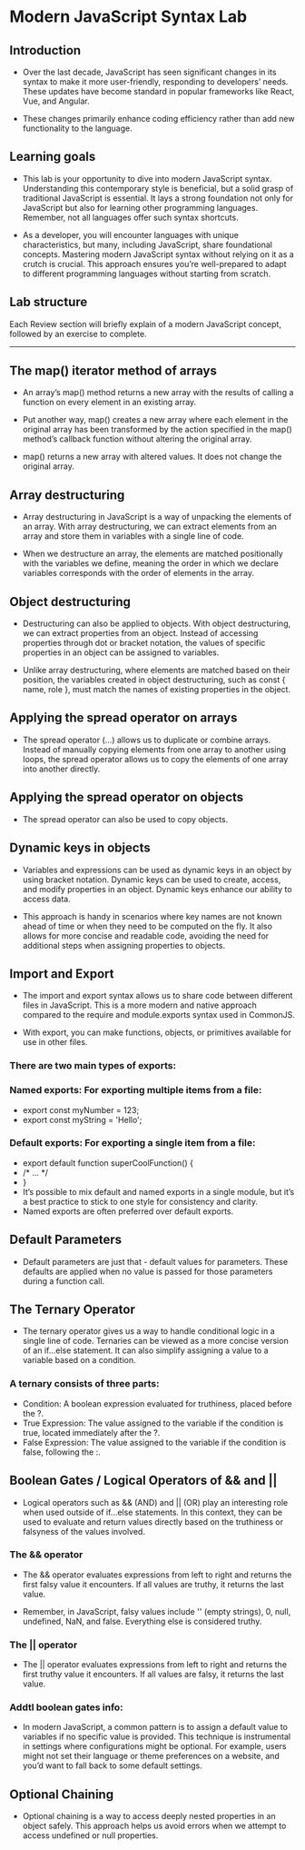 # Modern JavaScript Syntax Lab

## Introduction
- Over the last decade, JavaScript has seen significant changes in its syntax to make it more user-friendly, responding to developers’ needs. These updates have become standard in popular frameworks like React, Vue, and Angular.

- These changes primarily enhance coding efficiency rather than add new functionality to the language.

## Learning goals
- This lab is your opportunity to dive into modern JavaScript syntax. Understanding this contemporary style is beneficial, but a solid grasp of traditional JavaScript is essential. It lays a strong foundation not only for JavaScript but also for learning other programming languages. Remember, not all languages offer such syntax shortcuts.

- As a developer, you will encounter languages with unique characteristics, but many, including JavaScript, share foundational concepts. Mastering modern JavaScript syntax without relying on it as a crutch is crucial. This approach ensures you’re well-prepared to adapt to different programming languages without starting from scratch.

## Lab structure
Each Review section will briefly explain of a modern JavaScript concept, followed by an exercise to complete.

<hr>

## The map() iterator method of arrays
- An array’s map() method returns a new array with the results of calling a function on every element in an existing array.

- Put another way, map() creates a new array where each element in the original array has been transformed by the action specified in the map() method’s callback function without altering the original array.

- map() returns a new array with altered values. It does not change the original array.


## Array destructuring
- Array destructuring in JavaScript is a way of unpacking the elements of an array. With array destructuring, we can extract elements from an array and store them in variables with a single line of code.

- When we destructure an array, the elements are matched positionally with the variables we define, meaning the order in which we declare variables corresponds with the order of elements in the array.


## Object destructuring
- Destructuring can also be applied to objects. With object destructuring, we can extract properties from an object. Instead of accessing properties through dot or bracket notation, the values of specific properties in an object can be assigned to variables.

- Unlike array destructuring, where elements are matched based on their position, the variables created in object destructuring, such as const { name, role }, must match the names of existing properties in the object.


## Applying the spread operator on arrays
- The spread operator (...) allows us to duplicate or combine arrays. Instead of manually copying elements from one array to another using loops, the spread operator allows us to copy the elements of one array into another directly.


## Applying the spread operator on objects
- The spread operator can also be used to copy objects.


## Dynamic keys in objects
- Variables and expressions can be used as dynamic keys in an object by using bracket notation. Dynamic keys can be used to create, access, and modify properties in an object. Dynamic keys enhance our ability to access data.

- This approach is handy in scenarios where key names are not known ahead of time or when they need to be computed on the fly. It also allows for more concise and readable code, avoiding the need for additional steps when assigning properties to objects.

## Import and Export
- The import and export syntax allows us to share code between different files in JavaScript. This is a more modern and native approach compared to the require and module.exports syntax used in CommonJS.

- With export, you can make functions, objects, or primitives available for use in other files.

### There are two main types of exports:

### Named exports: For exporting multiple items from a file:

- export const myNumber = 123;
- export const myString = 'Hello';

### Default exports: For exporting a single item from a file:

- export default function superCoolFunction() {
-  /* ... */
- }
- It’s possible to mix default and named exports in a single module, but it’s a best practice to stick to one style for consistency and clarity. 
- Named exports are often preferred over default exports.


## Default Parameters
- Default parameters are just that - default values for parameters. These defaults are applied when no value is passed for those parameters during a function call.


## The Ternary Operator
- The ternary operator gives us a way to handle conditional logic in a single line of code. Ternaries can be viewed as a more concise version of an if...else statement. It can also simplify assigning a value to a variable based on a condition.

### A ternary consists of three parts:

- Condition: A boolean expression evaluated for truthiness, placed before the ?.
- True Expression: The value assigned to the variable if the condition is true, located immediately after the ?.
- False Expression: The value assigned to the variable if the condition is false, following the :.


## Boolean Gates / Logical Operators of && and ||
- Logical operators such as && (AND) and || (OR) play an interesting role when used outside of if...else statements. In this context, they can be used to evaluate and return values directly based on the truthiness or falsyness of the values involved.

### The && operator

- The && operator evaluates expressions from left to right and returns the first falsy value it encounters. If all values are truthy, it returns the last value.

- Remember, in JavaScript, falsy values include '' (empty strings), 0, null, undefined, NaN, and false. Everything else is considered truthy.

### The || operator

- The || operator evaluates expressions from left to right and returns the first truthy value it encounters. If all values are falsy, it returns the last value.

### Addtl boolean gates info:
- In modern JavaScript, a common pattern is to assign a default value to variables if no specific value is provided. This technique is instrumental in settings where configurations might be optional. For example, users might not set their language or theme preferences on a website, and you’d want to fall back to some default settings.


## Optional Chaining
- Optional chaining is a way to access deeply nested properties in an object safely. This approach helps us avoid errors when we attempt to access undefined or null properties.